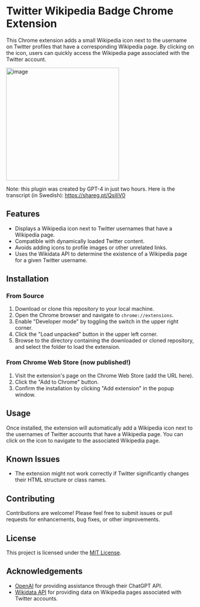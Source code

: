# Twitter Wikipedia Badge Chrome Extension

This Chrome extension adds a small Wikipedia icon next to the username on Twitter profiles that have a corresponding Wikipedia page. By clicking on the icon, users can quickly access the Wikipedia page associated with the Twitter account.

<img width="302" alt="image" src="https://user-images.githubusercontent.com/395843/233506582-ef5b6157-2fa0-4b6c-a52d-01e0bc4c9c0c.png">

Note: this plugin was created by GPT-4 in just two hours. Here is the transcript (in Swedish):
https://shareg.pt/QsiIiV0

## Features

- Displays a Wikipedia icon next to Twitter usernames that have a Wikipedia page.
- Compatible with dynamically loaded Twitter content.
- Avoids adding icons to profile images or other unrelated links.
- Uses the Wikidata API to determine the existence of a Wikipedia page for a given Twitter username.

## Installation

### From Source

1. Download or clone this repository to your local machine.
2. Open the Chrome browser and navigate to `chrome://extensions`.
3. Enable "Developer mode" by toggling the switch in the upper right corner.
4. Click the "Load unpacked" button in the upper left corner.
5. Browse to the directory containing the downloaded or cloned repository, and select the folder to load the extension.

### From Chrome Web Store (now published!)

1. Visit the extension's page on the Chrome Web Store (add the URL here).
2. Click the "Add to Chrome" button.
3. Confirm the installation by clicking "Add extension" in the popup window.

## Usage

Once installed, the extension will automatically add a Wikipedia icon next to the usernames of Twitter accounts that have a Wikipedia page. You can click on the icon to navigate to the associated Wikipedia page.

## Known Issues

- The extension might not work correctly if Twitter significantly changes their HTML structure or class names.

## Contributing

Contributions are welcome! Please feel free to submit issues or pull requests for enhancements, bug fixes, or other improvements.

## License

This project is licensed under the [MIT License](LICENSE).

## Acknowledgements

- [OpenAI](https://openai.com/) for providing assistance through their ChatGPT API.
- [Wikidata API](https://www.wikidata.org/wiki/Wikidata:Data_access) for providing data on Wikipedia pages associated with Twitter accounts.
